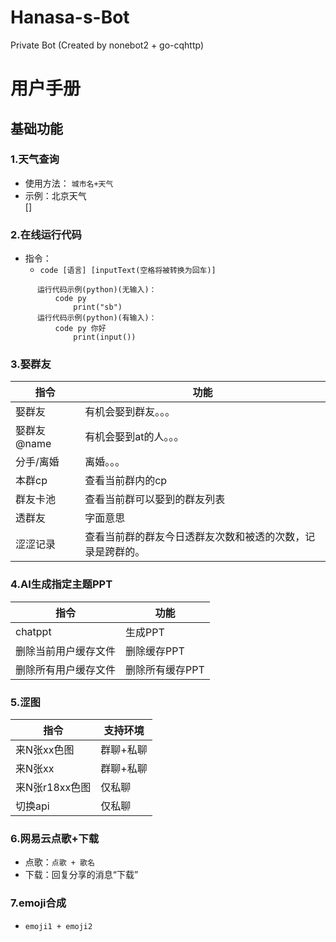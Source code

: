 # Hanasa-s-Bot
Private Bot (Created by nonebot2 + go-cqhttp)
# 用户手册

## 基础功能

### 1.天气查询

* 使用方法：
  ```城市名+天气```
* 示例：北京天气 <br>
  []

### 2.在线运行代码
  * 指令：
    * ```code [语言] [inputText(空格将被转换为回车)]```
```
      运行代码示例(python)(无输入)：
          code py
              print("sb")
      运行代码示例(python)(有输入)：
          code py 你好
              print(input())
```

### 3.娶群友
 | 指令 |功能|
   |------|---|
   |娶群友|有机会娶到群友。。。|
   |娶群友@name|有机会娶到at的人。。。|
   |分手/离婚|离婚。。。|
   |本群cp|查看当前群内的cp|
   |群友卡池|查看当前群可以娶到的群友列表|
   |透群友|字面意思|
   |涩涩记录|查看当前群的群友今日透群友次数和被透的次数，记录是跨群的。|
### 4.AI生成指定主题PPT
|指令|功能|
|----|----|
|chatppt|生成PPT|
|删除当前用户缓存文件|删除缓存PPT|
|删除所有用户缓存文件|删除所有缓存PPT|

### 5.涩图
|指令|支持环境|
|----|----|
|来N张xx色图|群聊+私聊|
|来N张xx|群聊+私聊|
|来N张r18xx色图|仅私聊|
|切换api|仅私聊|

### 6.网易云点歌+下载
* 点歌：```点歌 + 歌名```
* 下载：回复分享的消息“下载”

### 7.emoji合成
* ```emoji1 + emoji2```
